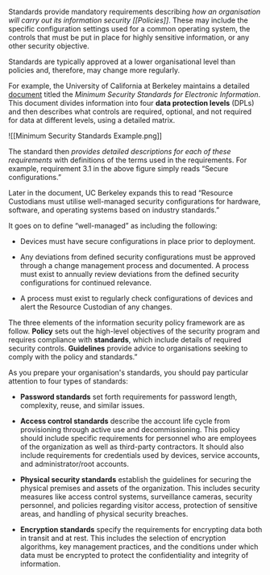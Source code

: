 
Standards provide mandatory requirements describing *how an organisation will carry out its information security [[Policies]]*. These may include the specific configuration settings used for a common operating system, the controls that must be put in place for highly sensitive information, or any other security objective. 

Standards are typically approved at a lower organisational level than policies and, therefore, may change more regularly.

For example, the University of California at Berkeley maintains a detailed [document](https://security.berkeley.edu/minimum-security-standards-electronic-information) titled the *Minimum Security Standards for Electronic Information*. This document divides information into four **data protection levels** (DPLs) and then describes what controls are required, optional, and not required for data at different levels, using a detailed matrix.

![[Minimum Security Standards Example.png]]

The standard then *provides detailed descriptions for each of these requirements* with definitions of the terms used in the requirements. For example, requirement 3.1 in the above figure simply reads “Secure configurations.” 

Later in the document, UC Berkeley expands this to read “Resource Custodians must utilise well-managed security configurations for hardware, software, and operating systems based on industry standards.” 

It goes on to define “well-managed” as including the following:

- Devices must have secure configurations in place prior to deployment.
  
- Any deviations from defined security configurations must be approved through a change management process and documented. A process must exist to annually review deviations from the defined security configurations for continued relevance.
  
- A process must exist to regularly check configurations of devices and alert the Resource Custodian of any changes.

The three elements of the information security policy framework are as follow. **Policy** sets out the high-level objectives of the security program and requires compliance with **standards**, which include details of required security controls. **Guidelines** provide advice to organisations seeking to comply with the policy and standards.”

As you prepare your organisation's standards, you should pay particular attention to four types of standards:

- **Password standards** set forth requirements for password length, complexity, reuse, and similar issues.
  
- **Access control standards** describe the account life cycle from provisioning through active use and decommissioning. This policy should include specific requirements for personnel who are employees of the organization as well as third-party contractors. It should also include requirements for credentials used by devices, service accounts, and administrator/root accounts.
  
- **Physical security standards** establish the guidelines for securing the physical premises and assets of the organization. This includes security measures like access control systems, surveillance cameras, security personnel, and policies regarding visitor access, protection of sensitive areas, and handling of physical security breaches.
  
- **Encryption standards** specify the requirements for encrypting data both in transit and at rest. This includes the selection of encryption algorithms, key management practices, and the conditions under which data must be encrypted to protect the confidentiality and integrity of information.